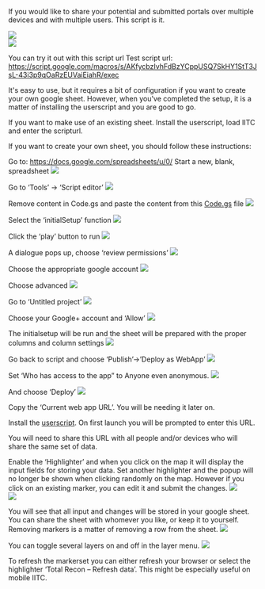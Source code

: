 If you would like to share your potential and submitted portals over multiple devices and with multiple users. This script is it.

<img src="/assets/markersonthemap.png"></img><br/>
<img src="/assets/mapwitheditdialogue"></img><br/>

You can try it out with this script url
Test script url: https://script.google.com/macros/s/AKfycbzIvhFdBzYCppUSQ7SkHY1StT3JsL-43i3p9qOaRzEUVaiEiahR/exec 

It's easy to use, but it requires a bit of configuration if you want to create your own google sheet. However, when you've completed the setup, it is a matter of installing the userscript and you are good to go.

If you want to make use of an existing sheet. Install the userscript, load IITC and enter the scripturl.

If you want to create your own sheet, you should follow these instructions:

Go to: https://docs.google.com/spreadsheets/u/0/
Start a new, blank, spreadsheet
<img src="/assets/startnewspreedsheet.png"></img><br/>

Go to ‘Tools’ -> ‘Script editor’
<img src="/assets/toolsmenu.png"></img><br/>

Remove content in Code.gs and paste the content from this <a href="Code.gs">Code.gs</a> file
<img src="/assets/setsheetscriptcontent.png"></img><br/>

Select the ‘initialSetup’ function
<img src="/assets/set initialsetup.png"></img><br/>

Click the ‘play’ button to run
<img src="/assets/run initialsetup.png"></img><br/>

A dialogue pops up, choose ‘review permissions’
<img src="/assets/authorizationrequired.png"></img><br/>

Choose the appropriate google account
<img src="/assets/choosegoogleaccount.png"></img><br/>

Choose advanced
<img src="/assets/chooseadvanced.png"></img><br/>

Go to ‘Untitled project’
<img src="/assets/gotountitled.png"></img><br/>

Choose your Google+ account and ‘Allow’
<img src="/assets/choose allow.png"></img><br/>

The initialsetup will be run and the sheet will be prepared with the proper columns and column settings
<img src="/assets/sheetcolumnsfilled.png"></img><br/>

Go back to script and choose ‘Publish’->’Deploy as WebApp’
<img src="/assets/publishwebapp.png"></img><br/>

Set ‘Who has access to the app” to Anyone even anonymous.
<img src="/assets/deploywebapp.png"></img><br/>

And choose ‘Deploy’
<img src="/assets/webapppublished.png"></img><br/>

Copy the ‘Current web app URL’. You will be needing it later on.

Install the <a href="totalrecon.userscript.js">userscript</a>. On first launch you will be prompted to enter this URL.

You will need to share this URL with all people and/or devices who will share the same set of data.

Enable the ‘Highlighter’ and when you click on the map it will display the input fields for storing your data. Set another highlighter and the popup will no longer be shown when clicking randomly on the map. However if you click on an existing marker, you can edit it and submit the changes.
<img src="/assets/highlights.png"></img><br/>
<img src="/assets/clickonmap.png"></img><br/>

You will see that all input and changes will be stored in your google sheet. You can share the sheet with whomever you like, or keep it to yourself. Removing markers is a matter of removing a row from the sheet.
<img src="/assets/filledsheet.png"></img><br/>

You can toggle several layers on and off in the layer menu.
<img src="/assets/layerselection.png"></img><br/>

To refresh the markerset you can either refresh your browser or select the highlighter ‘Total Recon – Refresh data’. This might be especially useful on mobile IITC.

